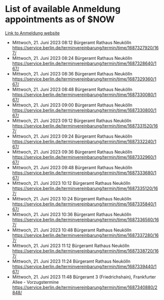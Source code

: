 # List of available Anmeldung appointments as of $NOW
[Link to Anmeldung website](https://service.berlin.de/terminvereinbarung/termin/tag.php?termin=1&anliegen[]=120686&dienstleisterlist=122210,122217,327316,122219,327312,122227,327314,122231,327346,122243,327348,122254,122252,329742,122260,329745,122262,329748,122271,327278,122273,327274,122277,327276,330436,122280,327294,122282,327290,122284,327292,122291,327270,122285,327266,122286,327264,122296,327268,150230,329760,122297,327286,122294,327284,122312,329763,122314,329775,122304,327330,122311,327334,122309,327332,317869,122281,327352,122279,329772,122283,122276,327324,122274,327326,122267,329766,122246,327318,122251,327320,122257,327322,122208,327298,122226,327300&herkunft=http%3A%2F%2Fservice.berlin.de%2Fdienstleistung%2F120686%2F)
- Mittwoch, 21. Juni 2023 08:12 Bürgeramt Rathaus Neukölln https://service.berlin.de/terminvereinbarung/termin/time/1687327920/167/
- Mittwoch, 21. Juni 2023 08:24 Bürgeramt Rathaus Neukölln https://service.berlin.de/terminvereinbarung/termin/time/1687328640/167/
- Mittwoch, 21. Juni 2023 08:36 Bürgeramt Rathaus Neukölln https://service.berlin.de/terminvereinbarung/termin/time/1687329360/167/
- Mittwoch, 21. Juni 2023 08:48 Bürgeramt Rathaus Neukölln https://service.berlin.de/terminvereinbarung/termin/time/1687330080/167/
- Mittwoch, 21. Juni 2023 09:00 Bürgeramt Rathaus Neukölln https://service.berlin.de/terminvereinbarung/termin/time/1687330800/167/
- Mittwoch, 21. Juni 2023 09:12 Bürgeramt Rathaus Neukölln https://service.berlin.de/terminvereinbarung/termin/time/1687331520/167/
- Mittwoch, 21. Juni 2023 09:24 Bürgeramt Rathaus Neukölln https://service.berlin.de/terminvereinbarung/termin/time/1687332240/167/
- Mittwoch, 21. Juni 2023 09:36 Bürgeramt Rathaus Neukölln https://service.berlin.de/terminvereinbarung/termin/time/1687332960/167/
- Mittwoch, 21. Juni 2023 09:48 Bürgeramt Rathaus Neukölln https://service.berlin.de/terminvereinbarung/termin/time/1687333680/167/
- Mittwoch, 21. Juni 2023 10:12 Bürgeramt Rathaus Neukölln https://service.berlin.de/terminvereinbarung/termin/time/1687335120/167/
- Mittwoch, 21. Juni 2023 10:24 Bürgeramt Rathaus Neukölln https://service.berlin.de/terminvereinbarung/termin/time/1687335840/167/
- Mittwoch, 21. Juni 2023 10:36 Bürgeramt Rathaus Neukölln https://service.berlin.de/terminvereinbarung/termin/time/1687336560/167/
- Mittwoch, 21. Juni 2023 10:48 Bürgeramt Rathaus Neukölln https://service.berlin.de/terminvereinbarung/termin/time/1687337280/167/
- Mittwoch, 21. Juni 2023 11:12 Bürgeramt Rathaus Neukölln https://service.berlin.de/terminvereinbarung/termin/time/1687338720/167/
- Mittwoch, 21. Juni 2023 11:24 Bürgeramt Rathaus Neukölln https://service.berlin.de/terminvereinbarung/termin/time/1687339440/167/
- Mittwoch, 21. Juni 2023 11:48 Bürgeramt 3 (Friedrichshain), Frankfurter Allee - Vorzugstermine https://service.berlin.de/terminvereinbarung/termin/time/1687340880/2848/
